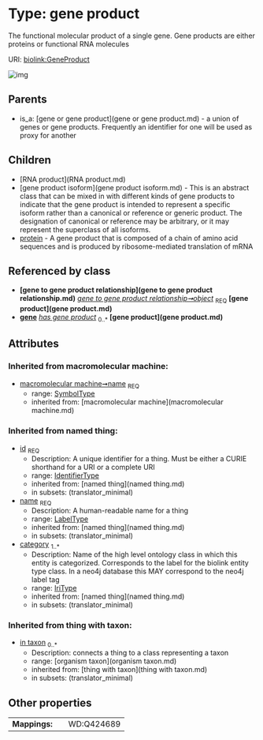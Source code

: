 
# Type: gene product


The functional molecular product of a single gene. Gene products are either proteins or functional RNA molecules

URI: [biolink:GeneProduct](https://w3id.org/biolink/vocab/GeneProduct)


![img](http://yuml.me/diagram/nofunky;dir:TB/class/\[OrganismTaxon]<in%20taxon(i)%200..*-%20\[GeneProduct&#124;name(i):symbol_type;id(i):identifier_type;category(i):iri_type%20%2B],%20\[GeneToGeneProductRelationship]-%20object%201..1>\[GeneProduct],%20\[GeneProduct]^-\[Protein],%20\[GeneProduct]^-\[GeneProductIsoform],%20\[GeneProduct]^-\[RNAProduct],%20\[GeneOrGeneProduct]^-\[GeneProduct])

## Parents

 *  is_a: [gene or gene product](gene or gene product.md) - a union of genes or gene products. Frequently an identifier for one will be used as proxy for another

## Children

 * [RNA product](RNA product.md)
 * [gene product isoform](gene product isoform.md) - This is an abstract class that can be mixed in with different kinds of gene products to indicate that the gene product is intended to represent a specific isoform rather than a canonical or reference or generic product. The designation of canonical or reference may be arbitrary, or it may represent the superclass of all isoforms.
 * [protein](protein.md) - A gene product that is composed of a chain of amino acid sequences and is produced by ribosome-mediated translation of mRNA

## Referenced by class

 *  **[gene to gene product relationship](gene to gene product relationship.md)** *[gene to gene product relationship➞object](gene_to_gene_product_relationship_object.md)*  <sub>REQ</sub>  **[gene product](gene product.md)**
 *  **[gene](gene.md)** *[has gene product](has_gene_product.md)*  <sub>0..*</sub>  **[gene product](gene product.md)**

## Attributes


### Inherited from macromolecular machine:

 * [macromolecular machine➞name](macromolecular_machine_name.md)  <sub>REQ</sub>
    * range: [SymbolType](type/SymbolType.md)
    * inherited from: [macromolecular machine](macromolecular machine.md)

### Inherited from named thing:

 * [id](id.md)  <sub>REQ</sub>
    * Description: A unique identifier for a thing. Must be either a CURIE shorthand for a URI or a complete URI
    * range: [IdentifierType](type/IdentifierType.md)
    * inherited from: [named thing](named thing.md)
    * in subsets: (translator_minimal)
 * [name](name.md)  <sub>REQ</sub>
    * Description: A human-readable name for a thing
    * range: [LabelType](type/LabelType.md)
    * inherited from: [named thing](named thing.md)
    * in subsets: (translator_minimal)
 * [category](category.md)  <sub>1..*</sub>
    * Description: Name of the high level ontology class in which this entity is categorized. Corresponds to the label for the biolink entity type class. In a neo4j database this MAY correspond to the neo4j label tag
    * range: [IriType](type/IriType.md)
    * inherited from: [named thing](named thing.md)
    * in subsets: (translator_minimal)

### Inherited from thing with taxon:

 * [in taxon](in_taxon.md)  <sub>0..*</sub>
    * Description: connects a thing to a class representing a taxon
    * range: [organism taxon](organism taxon.md)
    * inherited from: [thing with taxon](thing with taxon.md)
    * in subsets: (translator_minimal)

## Other properties

|  |  |  |
| --- | --- | --- |
| **Mappings:** | | WD:Q424689 |

